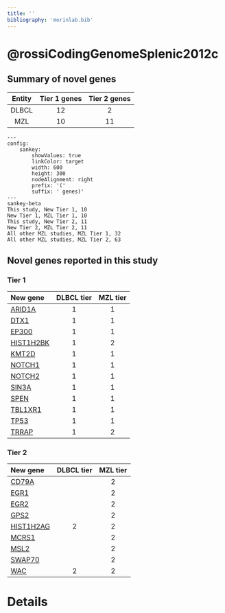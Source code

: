 ```yaml
---
title: ''
bibliography: 'morinlab.bib'
---
```


# @rossiCodingGenomeSplenic2012c
## Summary of novel genes

|Entity| Tier 1 genes| Tier 2 genes|
|:-:|:-:|:-:|
|DLBCL|12|2|
|MZL|10|11|
```mermaid
---
config:
    sankey:
        showValues: true
        linkColor: target
        width: 600
        height: 300
        nodeAlignment: right
        prefix: '('
        suffix: ' genes)'
---
sankey-beta
This study, New Tier 1, 10
New Tier 1, MZL Tier 1, 10
This study, New Tier 2, 11
New Tier 2, MZL Tier 2, 11
All other MZL studies, MZL Tier 1, 32
All other MZL studies, MZL Tier 2, 63
```

## Novel genes reported in this study

### Tier 1
|New gene|DLBCL tier|MZL tier|
|:-|:-:|:-:|
|[ARID1A](../ARID1A)|1 |1 |
|[DTX1](../DTX1)|1 |1 |
|[EP300](../EP300)|1 |1 |
|[HIST1H2BK](../HIST1H2BK)|1 |2 |
|[KMT2D](../KMT2D)|1 |1 |
|[NOTCH1](../NOTCH1)|1 |1 |
|[NOTCH2](../NOTCH2)|1 |1 |
|[SIN3A](../SIN3A)|1 |1 |
|[SPEN](../SPEN)|1 |1 |
|[TBL1XR1](../TBL1XR1)|1 |1 |
|[TP53](../TP53)|1 |1 |
|[TRRAP](../TRRAP)|1 |2 |

### Tier 2
|New gene|DLBCL tier|MZL tier|
|:-|:-:|:-:|
|[CD79A](../CD79A)| |2 |
|[EGR1](../EGR1)| |2 |
|[EGR2](../EGR2)| |2 |
|[GPS2](../GPS2)| |2 |
|[HIST1H2AG](../HIST1H2AG)|2 |2 |
|[MCRS1](../MCRS1)| |2 |
|[MSL2](../MSL2)| |2 |
|[SWAP70](../SWAP70)| |2 |
|[WAC](../WAC)|2 |2 |


# Details


